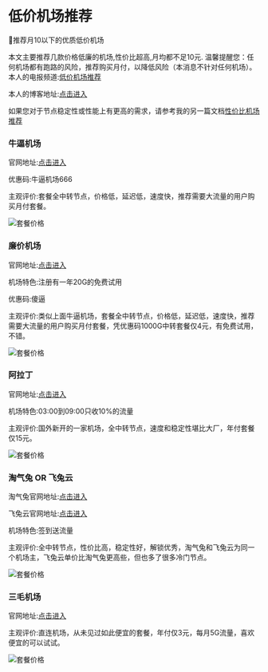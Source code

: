 # 低价机场推荐
🚀推荐月10以下的优质低价机场

本文主要推荐几款价格低廉的机场,性价比超高,月均都不足10元. 温馨提醒您：任何机场都有跑路的风险，推荐购买月付，以降低风险（本消息不针对任何机场）。本人的电报频道:[低价机场推荐](https://t.me/dijiajichangtuijian)

本人的博客地址:[点击进入 ](https://sites.google.com/view/dijiajichang)

如果您对于节点稳定性或性能上有更高的需求，请参考我的另一篇文档[性价比机场推荐](https://github.com/KaWaIDeSuNe/xingjiabijichang)


### 牛逼机场

官网地址:[点击进入](https://fast.6bcloud.top/#/register?code=LEgSeDmU)

优惠码:牛逼机场666

主观评价:套餐全中转节点，价格低，延迟低，速度快，推荐需要大流量的用户购买月付套餐。

![套餐价格](https://github.com/KaWaIDeSuNe/dijiajichang/assets/34272737/41a7d9b7-2de3-4a08-9591-977f4af985df)



### 廉价机场

官网地址:[点击进入](https://廉价机场.com/#/register?code=YGKMsx4B)

机场特色:注册有一年20G的免费试用

优惠码:傻逼

主观评价:类似上面牛逼机场，套餐全中转节点，价格低，延迟低，速度快，推荐需要大流量的用户购买月付套餐，凭优惠码1000G中转套餐仅4元，有免费试用，不错。

![套餐价格](https://github.com/KaWaIDeSuNe/dijiajichang/assets/34272737/2e478e83-3039-4dcb-9fa7-e0329b2b2e4b)

### 阿拉丁

官网地址:[点击进入](https://www.aladingnet.com/register?aff=Xbkrk4U4K9)

机场特色:03:00到09:00只收10%的流量

主观评价:国外新开的一家机场，全中转节点，速度和稳定性堪比大厂，年付套餐仅15元。

![套餐价格](https://github.com/KaWaIDeSuNe/dijiajichang/assets/34272737/6f7d7b71-6dec-496e-876d-89551531390c)


### 淘气兔 OR 飞兔云

淘气兔官网地址:[点击进入](https://vip.taoqitu.pro/index.html?register=5P3PPWZM)

飞兔云官网地址:[点击进入](https://xn--9kq10e0y7h.site/index.html?register=C0ZvbxgX)

机场特色:签到送流量

主观评价:全中转节点，性价比高，稳定性好，解锁优秀，淘气兔和飞兔云为同一个机场主，飞兔云单价比淘气兔更高些，但也多了很多冷门节点。


![套餐价格](https://github.com/KaWaIDeSuNe/dijiajichang/assets/34272737/accbdfd9-9a7b-4354-8dc2-e965da4f5708)

### 三毛机场
官网地址:[点击进入](https://smjcdh.com/#/register?code=MeNgAoac)

主观评价:直连机场，从未见过如此便宜的套餐，年付仅3元，每月5G流量，喜欢便宜的可以试试。

![套餐价格](https://github.com/user-attachments/assets/2aa8dd26-a179-4a69-970b-598ab24e81b3)
